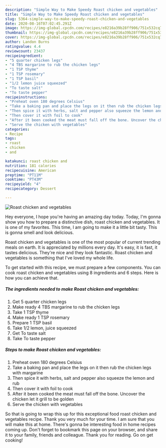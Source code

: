 ```yaml
---
description: "Simple Way to Make Speedy Roast chicken and vegetables"
title: "Simple Way to Make Speedy Roast chicken and vegetables"
slug: 5364-simple-way-to-make-speedy-roast-chicken-and-vegetables
date: 2020-08-16T07:02:45.291Z
image: https://img-global.cpcdn.com/recipes/e8216a39b28ff906/751x532cq70/roast-chicken-and-vegetables-recipe-main-photo.jpg
thumbnail: https://img-global.cpcdn.com/recipes/e8216a39b28ff906/751x532cq70/roast-chicken-and-vegetables-recipe-main-photo.jpg
cover: https://img-global.cpcdn.com/recipes/e8216a39b28ff906/751x532cq70/roast-chicken-and-vegetables-recipe-main-photo.jpg
author: Landon Burns
ratingvalue: 4.4
reviewcount: 23437
recipeingredient:
- "5 quarter chicken legs"
- "4 TBS margarine to rub the chicken legs"
- "1 TSP thyme"
- "1 TSP rosemary"
- "1 TSP basil"
- "1/2 lemon juice squeezed"
- "To taste salt"
- "To taste pepper"
recipeinstructions:
- "Preheat oven 180 degrees Celsius"
- "Take a baking pan and place the legs on it then rub the chicken legs with margarine"
- "Then spice it with herbs, salt and pepper also squeeze the lemon and rub"
- "Then cover it with foil to cook"
- "After it been cooked the meat must fall off the bone. Uncover the chicken let it grill to be golden"
- "Serve the chicken with vegetables"
categories:
- Recipe
tags:
- roast
- chicken
- and

katakunci: roast chicken and 
nutrition: 181 calories
recipecuisine: American
preptime: "PT11M"
cooktime: "PT43M"
recipeyield: "4"
recipecategory: Dessert

---
```



![Roast chicken and vegetables](https://img-global.cpcdn.com/recipes/e8216a39b28ff906/751x532cq70/roast-chicken-and-vegetables-recipe-main-photo.jpg)

Hey everyone, I hope you're having an amazing day today. Today, I'm gonna show you how to prepare a distinctive dish, roast chicken and vegetables. It is one of my favorites. This time, I am going to make it a little bit tasty. This is gonna smell and look delicious.



Roast chicken and vegetables is one of the most popular of current trending meals on earth. It is appreciated by millions every day. It's easy, it is fast, it tastes delicious. They're nice and they look fantastic. Roast chicken and vegetables is something that I've loved my whole life.


To get started with this recipe, we must prepare a few components. You can cook roast chicken and vegetables using 8 ingredients and 6 steps. Here is how you can achieve that.

<!--inarticleads1-->

##### The ingredients needed to make Roast chicken and vegetables:

1. Get 5 quarter chicken legs
1. Make ready 4 TBS margarine to rub the chicken legs
1. Take 1 TSP thyme
1. Make ready 1 TSP rosemary
1. Prepare 1 TSP basil
1. Take 1/2 lemon, juice squeezed
1. Get To taste salt
1. Take To taste pepper




<!--inarticleads2-->

##### Steps to make Roast chicken and vegetables:

1. Preheat oven 180 degrees Celsius
1. Take a baking pan and place the legs on it then rub the chicken legs with margarine
1. Then spice it with herbs, salt and pepper also squeeze the lemon and rub
1. Then cover it with foil to cook
1. After it been cooked the meat must fall off the bone. Uncover the chicken let it grill to be golden
1. Serve the chicken with vegetables




So that is going to wrap this up for this exceptional food roast chicken and vegetables recipe. Thank you very much for your time. I am sure that you will make this at home. There's gonna be interesting food in home recipes coming up. Don't forget to bookmark this page on your browser, and share it to your family, friends and colleague. Thank you for reading. Go on get cooking!

